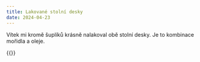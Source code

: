 ```yaml
---
title: Lakované stolní desky
date: 2024-04-23
---
```

Vítek mi kromě šuplíků krásně nalakoval obě stolní desky. Je to kombinace
mořidla a oleje.

{{<gallery>}}
